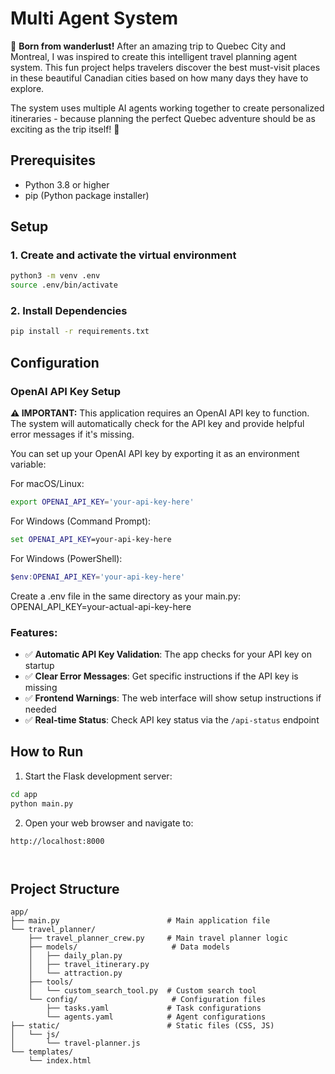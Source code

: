 # Multi Agent System

🏰 **Born from wanderlust!** After an amazing trip to Quebec City and Montreal, I was inspired to create this intelligent travel planning agent system. This fun project helps travelers discover the best must-visit places in these beautiful Canadian cities based on how many days they have to explore.

The system uses multiple AI agents working together to create personalized itineraries - because planning the perfect Quebec adventure should be as exciting as the trip itself! 🍁



## Prerequisites

- Python 3.8 or higher
- pip (Python package installer)

## Setup

### 1. Create and activate the virtual environment 

```bash
python3 -m venv .env
source .env/bin/activate
```

### 2. Install Dependencies

```bash
pip install -r requirements.txt
```

## Configuration

### OpenAI API Key Setup

**⚠️ IMPORTANT:** This application requires an OpenAI API key to function. The system will automatically check for the API key and provide helpful error messages if it's missing.

You can set up your OpenAI API key by exporting it as an environment variable:

For macOS/Linux:
```bash
export OPENAI_API_KEY='your-api-key-here'
```

For Windows (Command Prompt):
```cmd
set OPENAI_API_KEY=your-api-key-here
```

For Windows (PowerShell):
```powershell
$env:OPENAI_API_KEY='your-api-key-here'
```

Create a .env file in the same directory as your main.py:
OPENAI_API_KEY=your-actual-api-key-here

### Features:
- ✅ **Automatic API Key Validation**: The app checks for your API key on startup
- ✅ **Clear Error Messages**: Get specific instructions if the API key is missing
- ✅ **Frontend Warnings**: The web interface will show setup instructions if needed
- ✅ **Real-time Status**: Check API key status via the `/api-status` endpoint

## How to Run

1. Start the Flask development server:
```bash
cd app
python main.py
```

2. Open your web browser and navigate to:
```
http://localhost:8000
```
```


```

## Project Structure

```
app/
├── main.py                        # Main application file
└── travel_planner/
    ├── travel_planner_crew.py     # Main travel planner logic
    ├── models/                     # Data models
    │   ├── daily_plan.py          
    │   ├── travel_itinerary.py    
    │   └── attraction.py          
    ├── tools/                      
    │   └── custom_search_tool.py  # Custom search tool
    └── config/                     # Configuration files 
        ├── tasks.yaml             # Task configurations
        └── agents.yaml            # Agent configurations
├── static/                        # Static files (CSS, JS)
│   └── js/
│       └── travel-planner.js  
└── templates/
    └── index.html